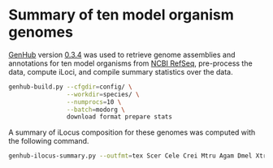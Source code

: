 # Summary of ten model organism genomes

[GenHub](https://standage.github.io/genhub) version [0.3.4](https://github.com/standage/genhub/releases/tag/0.3.4) was used to retrieve genome assemblies and annotations for ten model organisms from [NCBI RefSeq](http://www.ncbi.nlm.nih.gov/refseq/), pre-process the data, compute iLoci, and compile summary statistics over the data.

```bash
genhub-build.py --cfgdir=config/ \
                --workdir=species/ \
                --numprocs=10 \
                --batch=modorg \
                download format prepare stats
```

A summary of iLocus composition for these genomes was computed with the following command.

```bash
genhub-ilocus-summary.py --outfmt=tex Scer Cele Crei Mtru Agam Dmel Xtro Drer Mmus Hsap
```

